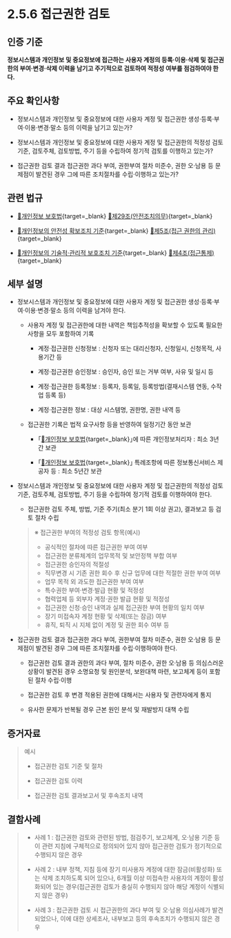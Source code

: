 # 2.5.6 접근권한 검토

## 인증 기준

**정보시스템과 개인정보 및 중요정보에 접근하는 사용자 계정의 등록·이용·삭제 및 접근권한의 부여·변경·삭제 이력을 남기고 주기적으로 검토하여 적정성 여부를 점검하여야 한다.**

## 주요 확인사항

- 정보시스템과 개인정보 및 중요정보에 대한 사용자 계정 및 접근권한 생성·등록·부여·이용·변경·말소 등의 이력을 남기고 있는가?

- 정보시스템과 개인정보 및 중요정보에 대한 사용자 계정 및 접근권한의 적정성 검토 기준, 검토주체, 검토방법, 주기 등을 수립하여 정기적 검토를 이행하고 있는가?

- 접근권한 검토 결과 접근권한 과다 부여, 권한부여 절차 미준수, 권한 오·남용 등 문제점이 발견된 경우 그에 따른 조치절차를 수립·이행하고 있는가?

## 관련 법규

- [🔗개인정보 보호법][개인정보 보호법 제29조]{target=_blank} [🔗제29조(안전조치의무)][개인정보 보호법 제29조 부분]{target=_blank}

- [🔗개인정보의 안전성 확보조치 기준][개인정보의 안전성 확보조치 기준 제5조]{target=_blank} [🔗제5조(접근 권한의 관리)][개인정보의 안전성 확보조치 기준 제5조]{target=_blank}

- [🔗개인정보의 기술적·관리적 보호조치 기준][개인정보의 기술적·관리적 보호조치 기준 제4조]{target=_blank} [🔗제4조(접근통제)][개인정보의 기술적·관리적 보호조치 기준 제4조]{target=_blank}

## 세부 설명

- 정보시스템과 개인정보 및 중요정보에 대한 사용자 계정 및 접근권한 생성·등록·부여·이용·변경·말소 등의 이력을 남겨야 한다.

    - 사용자 계정 및 접근권한에 대한 내역은 책임추적성을 확보할 수 있도록 필요한 사항을 모두 포함하여 기록

        - 계정·접근권한 신청정보 : 신청자 또는 대리신청자, 신청일시, 신청목적, 사용기간 등

        - 계정·접근권한 승인정보 : 승인자, 승인 또는 거부 여부, 사유 및 일시 등

        - 계정·접근권한 등록정보 : 등록자, 등록일, 등록방법(결재시스템 연동, 수작업 등록 등)

        - 계정·접근권한 정보 : 대상 시스템명, 권한명, 권한 내역 등

    - 접근권한 기록은 법적 요구사항 등을 반영하여 일정기간 동안 보관

        - ｢[🔗개인정보 보호법][개인정보 보호법 제29조]{target=_blank}｣에 따른 개인정보처리자 : 최소 3년간 보관

        - ｢[🔗개인정보 보호법][개인정보 보호법 제29조]{target=_blank}｣ 특례조항에 따른 정보통신서비스 제공자 등 : 최소 5년간 보관

- 정보시스템과 개인정보 및 중요정보에 대한 사용자 계정 및 접근권한의 적정성 검토 기준, 검토주체, 검토방법, 주기 등을 수립하여 정기적 검토를 이행하여야 한다.

    - 접근권한 검토 주체, 방법, 기준 주기(최소 분기 1회 이상 권고), 결과보고 등 검토 절차 수립
    >
    > ※ 접근권한 부여의 적정성 검토 항목(예시)
    >
    > - 공식적인 절차에 따른 접근권한 부여 여부
    > - 접근권한 분류체계의 업무목적 및 보안정책 부합 여부
    > - 접근권한 승인자의 적절성
    > - 직무변경 시 기존 권한 회수 후 신규 업무에 대한 적절한 권한 부여 여부
    > - 업무 목적 외 과도한 접근권한 부여 여부
    > - 특수권한 부여·변경·발급 현황 및 적정성
    > - 협력업체 등 외부자 계정·권한 발급 현황 및 적정성
    > - 접근권한 신청·승인 내역과 실제 접근권한 부여 현황의 일치 여부
    > - 장기 미접속자 계정 현황 및 삭제(또는 잠금) 여부
    > - 휴직, 퇴직 시 지체 없이 계정 및 권한 회수 여부 등

- 접근권한 검토 결과 접근권한 과다 부여, 권한부여 절차 미준수, 권한 오·남용 등 문제점이 발견된 경우 그에 따른 조치절차를 수립·이행하여야 한다.

    - 접근권한 검토 결과 권한의 과다 부여, 절차 미준수, 권한 오·남용 등 의심스러운 상황이 발견된 경우 소명요청 및 원인분석, 보완대책 마련, 보고체계 등이 포함된 절차 수립·이행

    - 접근권한 검토 후 변경 적용된 권한에 대해서는 사용자 및 관련자에게 통지

    - 유사한 문제가 반복될 경우 근본 원인 분석 및 재발방지 대책 수립

## 증거자료

> 예시
>
> - 접근권한 검토 기준 및 절차
>
> - 접근권한 검토 이력
>
> - 접근권한 검토 결과보고서 및 후속조치 내역

## 결함사례

> - 사례 1 : 접근권한 검토와 관련된 방법, 점검주기, 보고체계, 오·남용 기준 등이 관련 지침에 구체적으로 정의되어 있지 않아 접근권한 검토가 정기적으로 수행되지 않은 경우
>
> - 사례 2 : 내부 정책, 지침 등에 장기 미사용자 계정에 대한 잠금(비활성화) 또는 삭제 조치하도록 되어 있으나, 6개월 이상 미접속한 사용자의 계정이 활성화되어 있는 경우(접근권한 검토가 충실히 수행되지 않아 해당 계정이 식별되지 않은 경우)
>
> - 사례 3 : 접근권한 검토 시 접근권한의 과다 부여 및 오·남용 의심사례가 발견되었으나, 이에 대한 상세조사, 내부보고 등의 후속조치가 수행되지 않은 경우

[개인정보 보호법 제29조]: https://www.law.go.kr/법령/개인정보보호법/(20200805,16930,20200204)/제29조 "개인정보 보호법 제29조"
[개인정보 보호법 제29조 부분]: https://www.law.go.kr/법령/개인정보보호법/제29조 "개인정보 보호법 제29조 부분"

[개인정보의 안전성 확보조치 기준 제5조]: https://www.law.go.kr/행정규칙/(개인정보보호위원회)개인정보의안전성확보조치기준/(2021-2,20210915)/제5조 "개인정보의 안전성 확보조치 기준 제5조"

[개인정보의 기술적·관리적 보호조치 기준 제4조]: https://www.law.go.kr/행정규칙/(개인정보보호위원회)개인정보의기술적·관리적보호조치기준/(2021-3,20210915)/제4조 "개인정보의 기술적·관리적 보호조치 기준 제4조"

